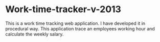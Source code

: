 # Work-time-tracker-v-2013
This is a work time tracking web application. I have developed it in procedural way. This application trace an employees working hour and  calculate the weekly salary.  
